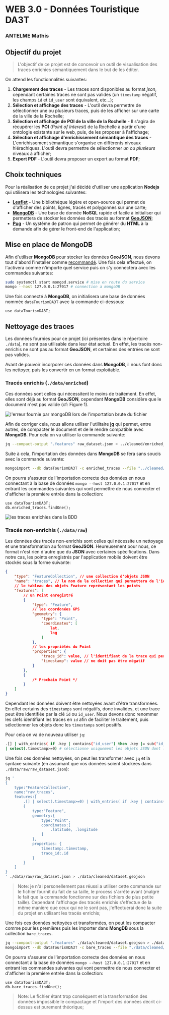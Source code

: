 # WEB 3.0 - Données Touristique DA3T

### ANTELME Mathis

## Objectif du projet

> L'objectif de ce projet est de concevoir un outil de visualisation des traces enrichies sémantiquement dans le but de les éditer.

On attend les fonctionnalités suivantes:

1. **Chargement des traces** - Les traces sont disponibles au format *json*, cependant certaines traces ne sont pas valides (un `timestamp` négatif, les champs `id` et `id_user` sont équivalent, etc...);
2. **Sélection et affichage des traces** - L'outil devra permettre de sélectionner une ou plusieurs traces, puis de les afficher sur une carte de la ville de la Rochelle;
3. **Sélection et affichage de POI de la ville de la Rochelle** - Il s'agira de récupérer les **POI** (*Point of Interest*) de la Rochelle à partir d'une ontologie existante sur le web, puis, de les proposer à l'affichage;
4. **Sélection et affichage d'enrichissement sémantique des traces** - L'enrichissement sémantique s'organise en différents niveaux hiérachiques. L'outil devra permettre de sélectionner *un ou plusieurs* niveaux à afficher;
5. **Export PDF** - L'outil devra proposer un export au format **PDF**;

## Choix techniques

Pour la réalisation de ce projet j'ai décidé d'utiliser une application **Nodejs** qui utilisera les technologies suivantes:

- **[Leaflet](https://leafletjs.com/)** - Une bibliothèque légère et open-source qui permet de d'afficher des points, lignes, tracés et polygonnes sur une carte;
- **[MongoDB](https://www.mongodb.com/fr)** - Une base de donnée **NoSQL** rapide et facile à initialiser qui permettera de stocker les données des tracés au format **[GeoJSON](https://geojson.org/)**;
- **[Pug](https://pugjs.org/api/getting-started.html)** - Un système de patron qui permet de générer du **HTML** à la demande afin de gérer le front-end de l'application;

## Mise en place de MongoDB

Afin d'utiliser **MongoDB** pour stocker les données **GeoJSON**, nous devons tout d'abord l'installer comme [recommandé](https://docs.mongodb.com/manual/tutorial/install-mongodb-on-ubuntu/). Une fois cela effectué, on l'activera comme n'importe quel service puis on s'y connectera avec les commandes suivantes: 

```bash
sudo systemctl start mongod.service # mise en route du service
mongo --host 127.0.0.1:27017 # connection a mongoDB
```

Une fois connecté à **MongoDB**, on initialisera une base de données nommée `dataTourismDA3T` avec la commande ci-dessous:

```nosql
use dataTourismDA3T;
```

## Nettoyage des traces

Les données fournies pour ce projet (ici présentes dans le répertoire `./data`), ne sont pas utilisable dans leur état actuel. En effet, les tracés non-enrichis ne sont pas au format **GeoJSON**, et certaines des entrées ne sont pas valides. 

Avant de pouvoir incorporer ces données dans **MongoDB**, il nous font donc les nettoyer, puis les convertir en un format exploitable.

### Tracés enrichis (`./data/enriched`)

Ces données sont celles qui nécessitent le moins de traitement. En effet, elles sont déjà au format **GeoJSON**, cependant **MongoDB** considère que le document n'est pas valide (cf: Figure 1). 

![l'erreur fournie par mongoDB lors de l'importation brute du fichier](./img/mongoDB_error.png)

Afin de corriger cela, nous allons utiliser l'utilitaire **[jq](https://stedolan.github.io/jq/)** qui permet, entre autres, de compacter le document et de le rendre compatible avec **MongoDB**. Pour cela on va utiliser la commande suivante:

```bash
jq --compact-output ".features" raw_dataset.json > ../cleaned/enriched_dataset.geojson
```

Suite à cela, l'importation des données dans **MongoDB** se fera sans soucis avec la commande suivante:

```bash
mongoimport --db dataTourismDA3T -c enriched_traces --file "../cleaned/enriched_dataset.geojson" --jsonArray
```

On pourra s'assurer de l'importation correcte des données en nous connectant à la base de données `mongo --host 127.0.0.1:27017` et en entrant les commandes suivantes qui vont permettre de nous connecter et d'afficher la première entrée dans la collection:

```nosql
use dataTourismDA3T;
db.enriched_traces.findOne();
```

![les traces enrichies dans la BDD](./img/enriched_traces_stored.png)

### Tracés non-enrichis (`./data/raw`)

Les données des tracés non-enrichis sont celles qui nécessite un nettoyage et une transformation au format **GeoJSON**. Heureusement pour nous, ce format n'est rien d'autre que du **JSON** avec certaines spécifications. Dans notre cas, les points enregistrés par l'application mobile doivent être stockés sous la forme suivante:

```json
{
    "type": "FeatureCollection", // une collection d'objets JSON
    "name": "traces", // le nom de la collection qui permettera de l'identifier dans la BDD
    // le tableau des objets Feature représentant les points
    "features": [
        // un Point enregistré
        {
            "type": "Feature",
            // les coordonées GPS
            "geometry": {
                "type": "Point",
                "coordinates": [
                    lat,
                    lng
                ]
            },
            // les propriétés du Point
            "properties": {
                "trace_id": value, // l'identifiant de la trace qui permettera de relier chaque point
                "timestamp": value // ne doit pas être négatif
            }
        },
        {
            /* Prochain Point */
        }
    ]
}
```

Cependant les données doivent être nettoyées avant d'être transformées. En effet certains des `timestamps` sont négatifs, donc invalides, et une trace peut être identifiée par la clé `id` ou `id_user`. Nous devons donc renommer les clefs identifiant les traces en `id` afin de faciliter le traitement, puis sélectionner les objets donc les `timestamps` sont positifs.

Pour cela on va de nouveau utiliser `jq`:

```bash
.[] | with_entries( if .key | contains("id_user") then .key |= sub("id_user";"id") else . end) # permet de renommer les clefs 'id_user' en 'id'
| select(.timestamp>=0) # sélectionne uniquement les objets JSON dont le timestamp n'est pas négatif
```

Une fois ces données nettoyées, on peut les transformer avec `jq` et la syntaxe suivante (en assumant que vos données soient stockées dans `./data/raw/raw_dataset.json`):

```bash
jq '
{
    type:"FeatureCollection", 
    name:"raw_traces", 
    features:[
        .[] | select(.timestamp>=0) | with_entries( if .key | contains("id_user") then .key |= sub("id_user";"id") else . end) | 
        {
            type:"Feature", 
            geometry:{
                type:"Point", 
                coordinates:[
                    .latitude, .longitude
                ]
            }, 
            properties: {
                timestamp:.timestamp, 
                trace_id:.id
            }
        }
    ]
}
' ./data/raw/raw_dataset.json > ./data/cleaned/dataset.geojson
```

> Note: je n'ai personellement pas réussi a utiliser cette commande sur le fichier fournit du fait de sa taille, le process s'arrête avant (malgré le fait que la commande fonctionne sur des fichiers de plus petite taille). Cependant l'affichage des tracés enrichis s'effectue de la même manière que ceux qui ne le sont pas, j'effectuerai donc la suite du projet en utilisant les tracés enrichis;

Une fois ces données nettoyées et transformées, on peut les compacter comme pour les premières puis les importer dans **MongDB** sous la collection `bare_traces`.

```bash
jq --compact-output ".features" ./data/cleaned/dataset.geojson > ./data/cleaned/compacted_dataset.geojson # on compacte les données
mongoimport --db dataTourismDA3T -c bare_traces --file "./data/cleaned/compacted_dataset.geojson" --jsonArray
```

On pourra s'assurer de l'importation correcte des données en nous connectant à la base de données `mongo --host 127.0.0.1:27017` et en entrant les commandes suivantes qui vont permettre de nous connecter et d'afficher la première entrée dans la collection:

```nosql
use dataTourismDA3T;
db.bare_traces.findOne();
```

> Note: Le fichier étant trop conséquent et la transformation des données impossible le compactage et l'import des données décrit ci-dessus est purement théorique;

